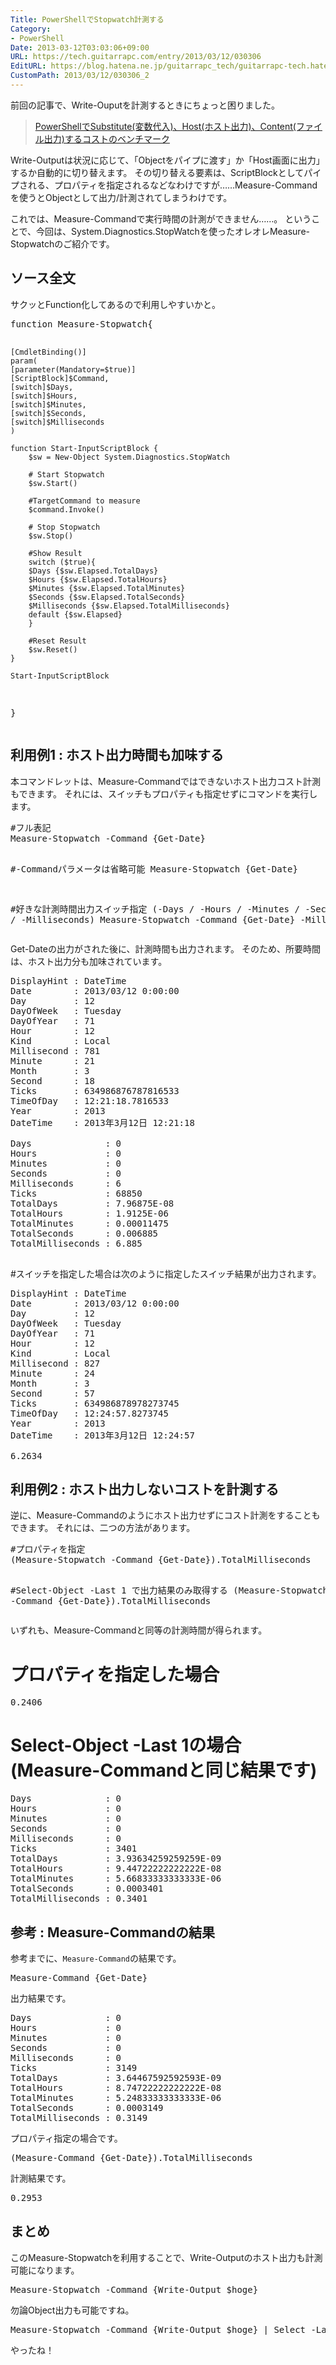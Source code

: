 ```yaml
---
Title: PowerShellでStopwatch計測する
Category:
- PowerShell
Date: 2013-03-12T03:03:06+09:00
URL: https://tech.guitarrapc.com/entry/2013/03/12/030306
EditURL: https://blog.hatena.ne.jp/guitarrapc_tech/guitarrapc-tech.hatenablog.com/atom/entry/11696248318757675546
CustomPath: 2013/03/12/030306_2
---
```


前回の記事で、Write-Ouputを計測するときにちょっと困りました。

<blockquote><a href="http://guitarrapc.wordpress.com/2013/03/11/powershell%e3%81%a7substitute%e5%a4%89%e6%95%b0%e4%bb%a3%e5%85%a5%e3%80%81host%e3%83%9b%e3%82%b9%e3%83%88%e5%87%ba%e5%8a%9b%e3%80%81content%e3%83%95%e3%82%a1%e3%82%a4%e3%83%ab%e5%87%ba%e5%8a%9b/" target="_blank">PowerShellでSubstitute(変数代入)、Host(ホスト出力)、Content(ファイル出力)するコストのベンチマーク</a></blockquote>

Write-Outputは状況に応じて、「Objectをパイプに渡す」か「Host画面に出力」するか自動的に切り替えます。
その切り替える要素は、ScriptBlockとしてパイプされる、プロパティを指定されるなどなわけですが……Measure-Commandを使うとObjectとして出力/計測されてしまうわけです。

これでは、Measure-Commandで実行時間の計測ができません……。
ということで、今回は、System.Diagnostics.StopWatchを使ったオレオレMeasure-Stopwatchのご紹介です。




<h2>ソース全文</h2>
サクッとFunction化してあるので利用しやすいかと。
<pre class="brush: powershell">
function Measure-Stopwatch{

    [CmdletBinding()]
    param(
    [parameter(Mandatory=$true)]
    [ScriptBlock]$Command,
    [switch]$Days,
    [switch]$Hours,
    [switch]$Minutes,
    [switch]$Seconds,
    [switch]$Milliseconds
    )

    function Start-InputScriptBlock {
        $sw = New-Object System.Diagnostics.StopWatch

        # Start Stopwatch
        $sw.Start()

        #TargetCommand to measure
        $command.Invoke()

        # Stop Stopwatch
        $sw.Stop()

        #Show Result
        switch ($true){
        $Days {$sw.Elapsed.TotalDays}
        $Hours {$sw.Elapsed.TotalHours}
        $Minutes {$sw.Elapsed.TotalMinutes}
        $Seconds {$sw.Elapsed.TotalSeconds}
        $Milliseconds {$sw.Elapsed.TotalMilliseconds}
        default {$sw.Elapsed}
        }

        #Reset Result
        $sw.Reset()
    }

    Start-InputScriptBlock

}
</pre>

<h2>利用例1 : ホスト出力時間も加味する</h2>
本コマンドレットは、Measure-Commandではできないホスト出力コスト計測もできます。
それには、スイッチもプロパティも指定せずにコマンドを実行します。
<pre class="brush: powershell">
#フル表記
Measure-Stopwatch -Command {Get-Date}

#-Commandパラメータは省略可能
Measure-Stopwatch {Get-Date}

#好きな計測時間出力スイッチ指定 (-Days / -Hours / -Minutes / -Seconds / -Milliseconds)
Measure-Stopwatch -Command {Get-Date} -Milliseconds
</pre>

Get-Dateの出力がされた後に、計測時間も出力されます。
そのため、所要時間は、ホスト出力分も加味されています。
<pre class="brush: powershell">
DisplayHint : DateTime
Date        : 2013/03/12 0:00:00
Day         : 12
DayOfWeek   : Tuesday
DayOfYear   : 71
Hour        : 12
Kind        : Local
Millisecond : 781
Minute      : 21
Month       : 3
Second      : 18
Ticks       : 634986876787816533
TimeOfDay   : 12:21:18.7816533
Year        : 2013
DateTime    : 2013年3月12日 12:21:18

Days              : 0
Hours             : 0
Minutes           : 0
Seconds           : 0
Milliseconds      : 6
Ticks             : 68850
TotalDays         : 7.96875E-08
TotalHours        : 1.9125E-06
TotalMinutes      : 0.00011475
TotalSeconds      : 0.006885
TotalMilliseconds : 6.885

</pre>

#スイッチを指定した場合は次のように指定したスイッチ結果が出力されます。
<pre class="brush: powershell">
DisplayHint : DateTime
Date        : 2013/03/12 0:00:00
Day         : 12
DayOfWeek   : Tuesday
DayOfYear   : 71
Hour        : 12
Kind        : Local
Millisecond : 827
Minute      : 24
Month       : 3
Second      : 57
Ticks       : 634986878978273745
TimeOfDay   : 12:24:57.8273745
Year        : 2013
DateTime    : 2013年3月12日 12:24:57

6.2634
</pre>

<h2>利用例2 : ホスト出力しないコストを計測する</h2>
逆に、Measure-Commandのようにホスト出力せずにコスト計測をすることもできます。
それには、二つの方法があります。
<pre class="brush: powershell">
#プロパティを指定
(Measure-Stopwatch -Command {Get-Date}).TotalMilliseconds

#Select-Object -Last 1 で出力結果のみ取得する
(Measure-Stopwatch -Command {Get-Date}).TotalMilliseconds
</pre>

いずれも、Measure-Commandと同等の計測時間が得られます。

# プロパティを指定した場合
<pre class="brush: powershell">
0.2406
</pre>

# Select-Object -Last 1の場合 (Measure-Commandと同じ結果です)
<pre class="brush: powershell">
Days              : 0
Hours             : 0
Minutes           : 0
Seconds           : 0
Milliseconds      : 0
Ticks             : 3401
TotalDays         : 3.93634259259259E-09
TotalHours        : 9.44722222222222E-08
TotalMinutes      : 5.66833333333333E-06
TotalSeconds      : 0.0003401
TotalMilliseconds : 0.3401
</pre>

<h2>参考 : Measure-Commandの結果</h2>
参考までに、<code>Measure-Command</code>の結果です。
<pre class="brush: powershell">
Measure-Command {Get-Date}
</pre>

出力結果です。
<pre class="brush: powershell">
Days              : 0
Hours             : 0
Minutes           : 0
Seconds           : 0
Milliseconds      : 0
Ticks             : 3149
TotalDays         : 3.64467592592593E-09
TotalHours        : 8.74722222222222E-08
TotalMinutes      : 5.24833333333333E-06
TotalSeconds      : 0.0003149
TotalMilliseconds : 0.3149
</pre>

プロパティ指定の場合です。
<pre class="brush: powershell">
(Measure-Command {Get-Date}).TotalMilliseconds
</pre>

計測結果です。
<pre class="brush: powershell">
0.2953
</pre>

<h2>まとめ</h2>
このMeasure-Stopwatchを利用することで、Write-Outputのホスト出力も計測可能になります。
<pre class="brush: powershell">
Measure-Stopwatch -Command {Write-Output $hoge}
</pre>

勿論Object出力も可能ですね。
<pre class="brush: powershell">
Measure-Stopwatch -Command {Write-Output $hoge} | Select -Last 1
</pre>


やったね！
